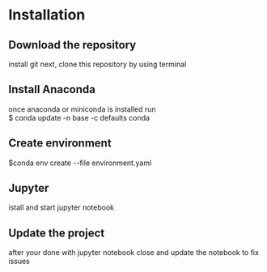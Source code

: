# Installation
## Download the repository
install git next, clone this repository by using terminal
## Install Anaconda
once anaconda or miniconda is installed run  
 $ conda update -n base -c defaults conda
## Create environment
 $conda env create --file environment.yaml
## Jupyter
istall and start jupyter notebook
## Update the project
after your done with jupyter notebook close and update the notebook to fix issues
